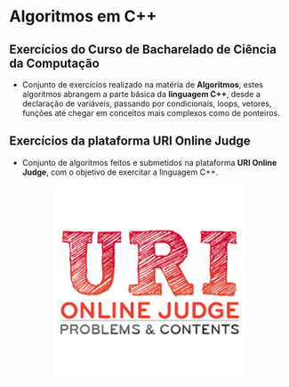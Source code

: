 # Algoritmos em C++
## Exercícios do Curso de Bacharelado de Ciência da Computação
* Conjunto de exercícios realizado na matéria de **Algoritmos**, estes algoritmos abrangem a parte básica da **linguagem C++**, desde a declaração de variáveis, passando por condicionais, loops, vetores, funções até chegar em conceitos mais complexos como de ponteiros.
## Exercícios da plataforma URI Online Judge
* Conjunto de algoritmos feitos e submetidos na plataforma **URI Online Judge**, com o objetivo de exercitar a linguagem C++.
<p align="center">
  <img src="https://github.com/DarlanNoetzold/URI_Cpp/blob/master/download.png" width="350">
</p>
